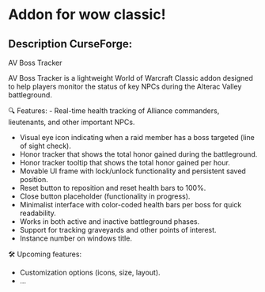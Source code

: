 # Addon for wow classic!

## Description CurseForge:

AV Boss Tracker

AV Boss Tracker is a lightweight World of Warcraft Classic addon designed to help players monitor the status of key NPCs during the Alterac Valley battleground.

🔍 Features:
- Real-time health tracking of Alliance commanders, lieutenants, and other important NPCs.
- Visual eye icon indicating when a raid member has a boss targeted (line of sight check).
- Honor tracker that shows the total honor gained during the battleground.
- Honor tracker tooltip that shows the total honor gained per hour.
- Movable UI frame with lock/unlock functionality and persistent saved position.
- Reset button to reposition and reset health bars to 100%.
- Close button placeholder (functionality in progress).
- Minimalist interface with color-coded health bars per boss for quick readability.
- Works in both active and inactive battleground phases.
- Support for tracking graveyards and other points of interest.
- Instance number on windows title.

🛠️ Upcoming features:
- Customization options (icons, size, layout).
- ...
